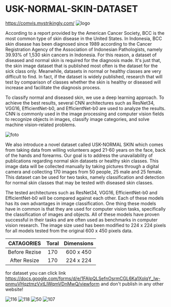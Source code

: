 # USK-NORMAL-SKIN-DATASET
https://comvis.mystrikingly.com/
![logo](https://user-images.githubusercontent.com/72331775/230314487-3f6d83d1-bc54-4d34-8a00-094e09967375.jpg)


According to a report provided by the American Cancer Society, BCC is the most common type of skin disease in the United States. In Indonesia, BCC skin disease has been diagnosed since 1989 according to the Cancer Registration Agency of the Association of Indonesian Pathologists, namely 39.93% of 1,530 skin cancers in Indonesia. For this reason, a dataset of diseased and normal skin is required for the diagnosis made. It's just that, the skin image dataset that is published most often is the dataset for the sick class only. Meanwhile, datasets in normal or healthy classes are very difficult to find. In fact, if the dataset is widely published, research that will test by comparison of classes whether the skin is healthy or diseased will increase and facilitate the diagnosis process.

To classify normal and diseased skin, we use a deep learning approach. To achieve the best results, several CNN architectures such as ResNet34, VGG16, EfficientNet-b0, and EfficientNet-b0 are used to analyze the results. CNN is commonly used in the image processing and computer vision fields to recognize objects in images, classify image categories, and solve machine vision-related problems.

![foto](https://user-images.githubusercontent.com/72331775/230314454-20a7fa9c-a1b3-44ee-a0ce-a72d0a1bcbbe.jpg)

We also introduce a novel dataset called USK-NORMAL SKIN which comes from taking data from willing volunteers aged 
21-60 years on the face, back of the hands and forearms. Our goal is to address the unavailability of publications 
regarding normal skin datasets or healthy skin classes. This image data will be collected manually by taking pictures 
through a digital camera and collecting 170 images from 50 people, 25 male and 25 female. This dataset can be used for 
two tasks, namely classification and detection for normal skin classes that may be tested with diseased skin classes.

The tested architectures such as ResNet34, VGG16, EfficientNet-b0 and EfficientNet-b0 will be compared against each other. Each of these models has its own advantages in image classification. One thing these models have in common is that they are used for computer vision tasks, specifically the classification of images and objects. All of these models have proven successful in their tasks and are often used as benchmarks in computer vision research. The image size used has been modified to 224 x 224 pixels for all models tested from the original 600 x 450 pixels data.

| CATAGORIES     | Toral  | Dimensions | 
|:--------------:|:------:|:----------:|
| Before Rezise  | 170    | 600 x 450  |
| After Resize   | 170    | 224 x 224  |

for dataset you can click link https://docs.google.com/forms/d/e/1FAIpQLSefnOsrmCGL6Ka1XolqY_Iw-pnmuVHqztmzVxtLIWqmVDnMwQ/viewform
and don't publish in any other website!


![116](https://user-images.githubusercontent.com/72331775/230332258-47e5a1da-b212-468e-a2cf-3c136057b14b.jpg)
![118](https://user-images.githubusercontent.com/72331775/230332267-411169c0-2ffb-4102-b153-a08d875fd401.jpg)
![50](https://user-images.githubusercontent.com/72331775/230332274-0fa44258-aee8-401a-87f4-daeb393600fc.jpg)
![107](https://user-images.githubusercontent.com/72331775/230332280-3474e733-1838-4561-9440-6b6d967c6b73.jpg)

